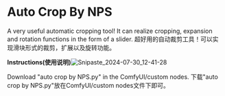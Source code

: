 # Auto Crop By NPS

A very useful automatic cropping tool! It can realize cropping, expansion and rotation functions in the form of a slider.
超好用的自动裁剪工具！可以实现滑块形式的裁剪，扩展以及旋转功能。

**Instructions(使用说明)**![Snipaste_2024-07-30_12-41-28](https://github.com/user-attachments/assets/b1bb2c62-5f20-459c-936d-42d4da7b6406)



Download "auto crop by NPS.py" in the ComfyUI/custom nodes.
下载"auto crop by NPS.py"放在ComfyUI/custom nodes文件下即可。
